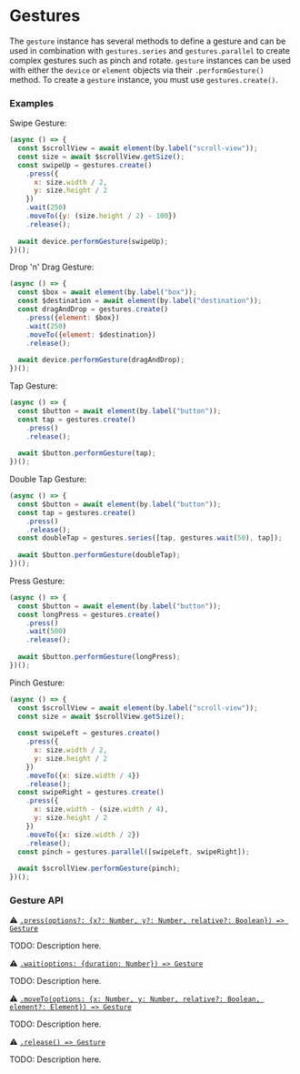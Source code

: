 # Gestures

The `gesture` instance has several methods to define a gesture and can be used in combination with `gestures.series` and `gestures.parallel` to create complex gestures such as pinch and rotate. `gesture` instances can be used with either the `device` or `element` objects via their `.performGesture()` method. To create a `gesture` instance, you must use `gestures.create()`.

### Examples

Swipe Gesture:

```javascript
(async () => {
  const $scrollView = await element(by.label("scroll-view"));
  const size = await $scrollView.getSize();
  const swipeUp = gestures.create()
    .press({
      x: size.width / 2,
      y: size.height / 2
    })
    .wait(250)
    .moveTo({y: (size.height / 2) - 100})
    .release();
  
  await device.performGesture(swipeUp);
})();
```

Drop 'n' Drag Gesture:

```javascript
(async () => {
  const $box = await element(by.label("box"));
  const $destination = await element(by.label("destination"));
  const dragAndDrop = gestures.create()
    .press({element: $box})
    .wait(250)
    .moveTo({element: $destination})
    .release();
  
  await device.performGesture(dragAndDrop);
})();
```

Tap Gesture:

```javascript
(async () => {
  const $button = await element(by.label("button"));
  const tap = gestures.create()
    .press()
    .release();
  
  await $button.performGesture(tap);
})();
```

Double Tap Gesture:

```javascript
(async () => {
  const $button = await element(by.label("button"));
  const tap = gestures.create()
    .press()
    .release();
  const doubleTap = gestures.series([tap, gestures.wait(50), tap]);
  
  await $button.performGesture(doubleTap);
})();
```

Press Gesture:

```javascript
(async () => {
  const $button = await element(by.label("button"));
  const longPress = gestures.create()
    .press()
    .wait(500)
    .release();
  
  await $button.performGesture(longPress);
})();
```

Pinch Gesture:

```javascript
(async () => {
  const $scrollView = await element(by.label("scroll-view"));
  const size = await $scrollView.getSize();
  
  const swipeLeft = gestures.create()
    .press({
      x: size.width / 2,
      y: size.height / 2
    })
    .moveTo({x: size.width / 4})
    .release();
  const swipeRight = gestures.create()
    .press({
      x: size.width - (size.width / 4),
      y: size.height / 2
    })
    .moveTo({x: size.width / 2})
    .release();
  const pinch = gestures.parallel([swipeLeft, swipeRight]);
  
  await $scrollView.performGesture(pinch);
})();
```

### Gesture API

:warning: [```.press(options?: {x?: Number, y?: Number, relative?: Boolean}) => Gesture```](./gesture/press.md)

TODO: Description here.

:warning: [```.wait(options: {duration: Number}) => Gesture```](./gesture/wait.md)

TODO: Description here.

:warning: [```.moveTo(options: {x: Number, y: Number, relative?: Boolean, element?: Element}) => Gesture```](./gesture/moveTo.md)

TODO: Description here.

:warning: [```.release() => Gesture```](./gesture/release.md)

TODO: Description here.